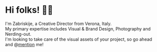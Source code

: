 # Hi folks! 👋🏻

I'm Zabriskije, a Creative Director from Verona, Italy.<br>
My primary expertise includes Visual & Brand Design, Photography and Nerding-out.<br>
I'm looking to take care of the visual assets of your project, so go ahead and @[mention]() me!

<!--
![Profile Views](https://komarev.com/ghpvc/?username=Zabriskije&color=red)
-->
